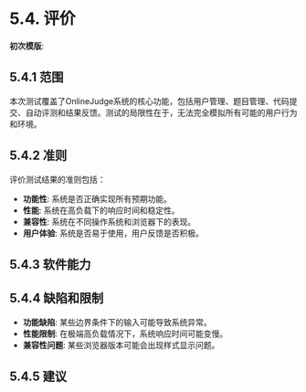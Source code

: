 # 5.4. 评价

**初次模版**:

## 5.4.1 范围

本次测试覆盖了OnlineJudge系统的核心功能，包括用户管理、题目管理、代码提交、自动评测和结果反馈。测试的局限性在于，无法完全模拟所有可能的用户行为和环境。

## 5.4.2 准则

评价测试结果的准则包括：

- **功能性**: 系统是否正确实现所有预期功能。
- **性能**: 系统在高负载下的响应时间和稳定性。
- **兼容性**: 系统在不同操作系统和浏览器下的表现。
- **用户体验**: 系统是否易于使用，用户反馈是否积极。

## 5.4.3 软件能力

## 5.4.4 缺陷和限制

- **功能缺陷**: 某些边界条件下的输入可能导致系统异常。
- **性能限制**: 在极端高负载情况下，系统响应时间可能变慢。
- **兼容性问题**: 某些浏览器版本可能会出现样式显示问题。

## 5.4.5 建议
  
